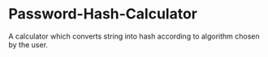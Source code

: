 # Password-Hash-Calculator
A calculator which converts string into hash according to algorithm chosen by the user.
